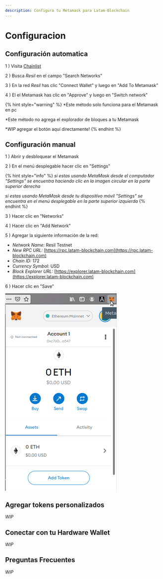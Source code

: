```yaml
---
description: Configura tu Metamask para Latam-Blockchain
---
```


# Configuracion

## Configuración automatica

1 \) Visita [Chainlist](https://chainlist.org/) 

2 \) Busca _Resil_ en el campo "Search Networks"

3 \) En la red _Resil_ has clic "Connect Wallet" y luego en "Add To Metamask"

4 \) El el Metamask has clic en "Approve" y luego en "Switch network"



{% hint style="warning" %}
\*Este método solo funciona para el Metamask en pc

\*Este método no agrega el explorador de bloques a tu Metamask

\*_WIP_ agregar el botón aquí directamente!
{% endhint %}

## Configuración manual

1 \) Abrir y desbloquear el Metamask

2 \) En el menú desplegable hacer clic en "Settings"

{% hint style="info" %}
_si estas usando MetaMask desde el computador "Settings" se encuentra haciendo clic en la imagen circular en la parte superior derecha_

_si estas usando MetaMask desde tu dispositivo móvil "Settings" se encuentra en el menú desplegable en la parte superior izquierda_
{% endhint %}

3 \) Hacer clic en "Networks"

4 \) Hacer clic en "Add Network"

5 \) Agregar la siguiente información de la red:

* _Network Name:_        Resil Testnet
* _New RPC URL:_         [https://rpc.latam-blockchain.com](https://rpc.latam-blockchain.com)
* _Chain ID:_               172
* _Currency Symbol:_     USD
* _Block Explorer URL:_  [https://explorer.latam-blockchain.com](https://explorer.latam-blockchain.com)

6 \) Hacer clic en "Save"

![](../../../.gitbook/assets/metamask_setup.gif)

## Agregar tokens personalizados

_WIP_

## Conectar con tu Hardware Wallet

_WIP_

## Preguntas Frecuentes

_WIP_

